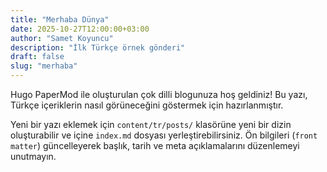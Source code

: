 ```yaml
---
title: "Merhaba Dünya"
date: 2025-10-27T12:00:00+03:00
author: "Samet Koyuncu"
description: "İlk Türkçe örnek gönderi"
draft: false
slug: "merhaba"
---
```


Hugo PaperMod ile oluşturulan çok dilli blogunuza hoş geldiniz! Bu yazı, Türkçe içeriklerin nasıl görüneceğini göstermek için hazırlanmıştır.

Yeni bir yazı eklemek için `content/tr/posts/` klasörüne yeni bir dizin oluşturabilir ve içine `index.md` dosyası yerleştirebilirsiniz. Ön bilgileri (`front matter`) güncelleyerek başlık, tarih ve meta açıklamalarını düzenlemeyi unutmayın.
